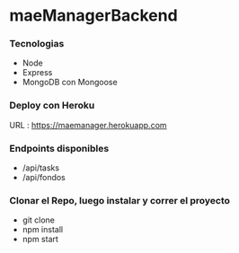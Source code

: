 # maeManagerBackend

### Tecnologias 

  - Node 
  - Express 
  - MongoDB con Mongoose 
 
### Deploy con Heroku 

URL : https://maemanager.herokuapp.com

### Endpoints disponibles 
  - /api/tasks
  - /api/fondos
  
### Clonar el Repo, luego instalar y correr el proyecto
  - git clone 
  - npm install 
  - npm start
 
 
